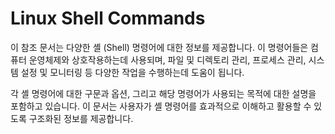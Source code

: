 # Linux Shell Commands

이 참조 문서는 다양한 셸 (Shell) 명령어에 대한 정보를 제공합니다. 이 명령어들은 컴퓨터 운영체제와 상호작용하는데 사용되며, 파일 및 디렉토리 관리, 프로세스 관리, 시스템 설정 및 모니터링 등 다양한 작업을
수행하는데 도움이 됩니다.

각 셸 명령어에 대한 구문과 옵션, 그리고 해당 명령어가 사용되는 목적에 대한 설명을 포함하고 있습니다. 이 문서는 사용자가 셸 명령어를 효과적으로 이해하고 활용할 수 있도록 구조화된 정보를 제공합니다.
